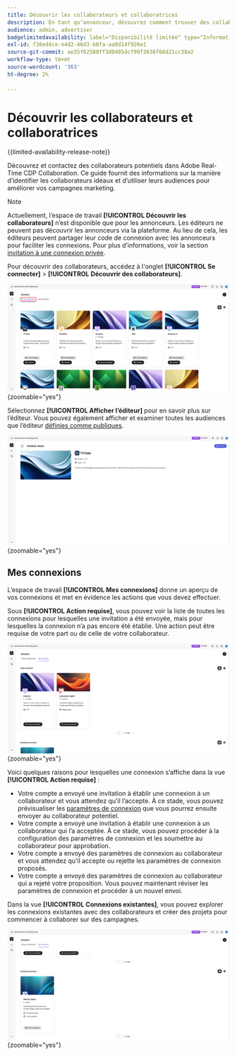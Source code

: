 ```yaml
---
title: Découvrir les collaborateurs et collaboratrices
description: En tant qu’annonceur, découvrez comment trouver des collaborateurs potentiels avec lesquels travailler à l’aide d’Adobe Real-Time CDP Collaboration
audience: admin, advertiser
badgelimitedavailability: label="Disponibilité limitée" type="Informative" url="https://helpx.adobe.com/fr/legal/product-descriptions/real-time-customer-data-platform-collaboration.html newtab=true"
exl-id: f38ed4ce-e4d2-46d3-b8fa-aa8d14f926e1
source-git-commit: ae35f62580ff3d0485dcf99f3638f68d21cc38a2
workflow-type: tm+mt
source-wordcount: '363'
ht-degree: 2%

---
```


# Découvrir les collaborateurs et collaboratrices

{{limited-availability-release-note}}

Découvrez et contactez des collaborateurs potentiels dans Adobe Real-Time CDP Collaboration. Ce guide fournit des informations sur la manière d’identifier les collaborateurs idéaux et d’utiliser leurs audiences pour améliorer vos campagnes marketing.

>[!NOTE]
>
>Actuellement, l’espace de travail **[!UICONTROL Découvrir les collaborateurs]** n’est disponible que pour les annonceurs. Les éditeurs ne peuvent pas découvrir les annonceurs via la plateforme. Au lieu de cela, les éditeurs peuvent partager leur code de connexion avec les annonceurs pour faciliter les connexions. Pour plus d’informations, voir la section [invitation à une connexion privée](./establishing-connections.md#private-connection-invite).

Pour découvrir des collaborateurs, accédez à l&#39;onglet **[!UICONTROL Se connecter]** > **[!UICONTROL Découvrir des collaborateurs]**.

![Le tableau de bord [!UICONTROL Découvrir les collaborateurs] dans l’espace de travail [!UICONTROL Connect].](/help/assets/connect/discover-collaborators/discover-collaborators.png){zoomable="yes"}

Sélectionnez **[!UICONTROL Afficher l’éditeur]** pour en savoir plus sur l’éditeur. Vous pouvez également afficher et examiner toutes les audiences que l’éditeur [définies comme publiques](/help/guide/setup/onboard-audiences.md#metadata-visibility).

![Informations sur un éditeur individuel](/help/assets/connect/discover-collaborators/view-publisher-profile.png){zoomable="yes"}

## Mes connexions

L’espace de travail **[!UICONTROL Mes connexions]** donne un aperçu de vos connexions et met en évidence les actions que vous devez effectuer.

Sous **[!UICONTROL Action requise]**, vous pouvez voir la liste de toutes les connexions pour lesquelles une invitation a été envoyée, mais pour lesquelles la connexion n’a pas encore été établie. Une action peut être requise de votre part ou de celle de votre collaborateur.

![Vue Action requise dans l’écran Mes connexions](/help/assets/connect/discover-collaborators/action-required-view.png){zoomable="yes"}

Voici quelques raisons pour lesquelles une connexion s’affiche dans la vue **[!UICONTROL Action requise]** :

* Votre compte a envoyé une invitation à établir une connexion à un collaborateur et vous attendez qu’il l’accepte. À ce stade, vous pouvez prévisualiser les [paramètres de connexion](/help/guide/glossary.md#connection-settings) que vous pourrez ensuite envoyer au collaborateur potentiel.
* Votre compte a envoyé une invitation à établir une connexion à un collaborateur qui l’a acceptée. À ce stade, vous pouvez procéder à la configuration des paramètres de connexion et les soumettre au collaborateur pour approbation.
* Votre compte a envoyé des paramètres de connexion au collaborateur et vous attendez qu’il accepte ou rejette les paramètres de connexion proposés.
* Votre compte a envoyé des paramètres de connexion au collaborateur qui a rejeté votre proposition. Vous pouvez maintenant réviser les paramètres de connexion et procéder à un nouvel envoi.

Dans la vue **[!UICONTROL Connexions existantes]**, vous pouvez explorer les connexions existantes avec des collaborateurs et créer des projets pour commencer à collaborer sur des campagnes.

![Vue Connexions existantes dans l’écran Mes connexions](/help/assets/connect/discover-collaborators/existing-connections-view.png){zoomable="yes"}
